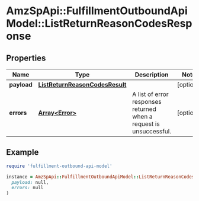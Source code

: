 # AmzSpApi::FulfillmentOutboundApiModel::ListReturnReasonCodesResponse

## Properties

| Name | Type | Description | Notes |
| ---- | ---- | ----------- | ----- |
| **payload** | [**ListReturnReasonCodesResult**](ListReturnReasonCodesResult.md) |  | [optional] |
| **errors** | [**Array&lt;Error&gt;**](Error.md) | A list of error responses returned when a request is unsuccessful. | [optional] |

## Example

```ruby
require 'fulfillment-outbound-api-model'

instance = AmzSpApi::FulfillmentOutboundApiModel::ListReturnReasonCodesResponse.new(
  payload: null,
  errors: null
)
```

